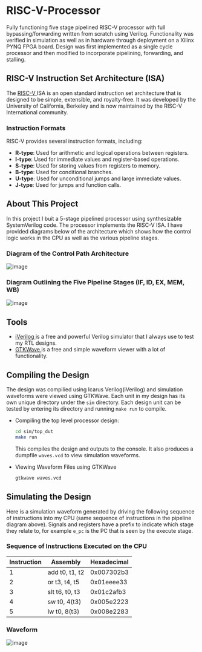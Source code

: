# RISC-V-Processor
Fully functioning five stage pipelined RISC-V processor with full bypassing/forwarding written from scratch using Verilog. Functionality was verified in simulation as well as in hardware through deployment on a Xilinx PYNQ FPGA board. Design was first implemented as a single cycle processor and then modified to incorporate pipelining, forwarding, and stalling.

## RISC-V Instruction Set Architecture (ISA)
The <a href="https://riscv.org/technical/specifications/"> RISC-V </a> ISA is an open standard instruction set architecture that is designed to be simple, extensible, and royalty-free. It was developed by the University of California, Berkeley and is now maintained by the RISC-V International community.

### Instruction Formats
RISC-V provides several instruction formats, including:
- **R-type**: Used for arithmetic and logical operations between registers.
- **I-type**: Used for immediate values and register-based operations.
- **S-type**: Used for storing values from registers to memory.
- **B-type**: Used for conditional branches.
- **U-type**: Used for unconditional jumps and large immediate values.
- **J-type**: Used for jumps and function calls.

## About This Project
In this project I buit a 5-stage pipelined processor using synthesizable SystemVerilog code. The processor implements the RISC-V ISA. I have provided diagrams below of the architecture which shows how the control logic works in the CPU as well as the various pipeline stages.

### Diagram of the Control Path Architecture
![image](https://github.com/m3aldabb/riscv-processor/assets/103402348/10042084-91a2-4c5f-b90e-fcca6a6ea578)

### Diagram Outlining the Five Pipeline Stages (IF, ID, EX, MEM, WB)
![image](https://github.com/m3aldabb/riscv-processor/assets/103402348/d5b98fe9-f50f-495d-9840-11ee10ccd781)

## Tools
* <a href="https://github.com/steveicarus/iverilog"> iVerilog </a> is a free and powerful Verilog simulator that I always use to test my RTL designs.
* <a href="https://gtkwave.sourceforge.net"> GTKWave </a> is a free and simple waveform viewer with a lot of functionality. 
## Compiling the Design
The design was compilied using Icarus Verilog(iVerilog) and simulation waveforms were viewed using GTKWave. Each unit in my design has its own unique directory under the ```sim``` directory. Each design unit can be tested by entering its directory and running ```make run``` to compile. 
* Compiling the top level processor design: 
  ```sh
  cd sim/top_dut
  make run
  ```
  This compiles the design and outputs to the console. It also produces a dumpfile ```waves.vcd``` to view simulation waveforms.
  
* Viewing Waveform Files using GTKWave
  ```sh
  gtkwave waves.vcd
  ```

## Simulating the Design
Here is a simulation waveform generated by driving the following sequence of instructions into my CPU (same sequence of instructions in the pipeline diagram above). Signals and registers have a prefix to indicate which stage they relate to, for example ```e_pc``` is the PC that is seen by the execute stage.

### Sequence of Instructions Executed on the CPU
| Instruction | Assembly | Hexadecimal |
| - | --------------- | ---------- |
| 1 | add t0, t1, t2  | 0x007302b3 |
| 2 | or t3, t4, t5   | 0x01eeee33 |
| 3 | slt t6, t0, t3  | 0x01c2afb3 |
| 4 | sw t0, 4(t3)    | 0x005e2223 |
| 5 | lw t0, 8(t3)    | 0x008e2283 |

### Waveform
![image](https://github.com/m3aldabb/riscv-processor/assets/103402348/be326117-fd7c-4260-b695-69aee0127ebe)


